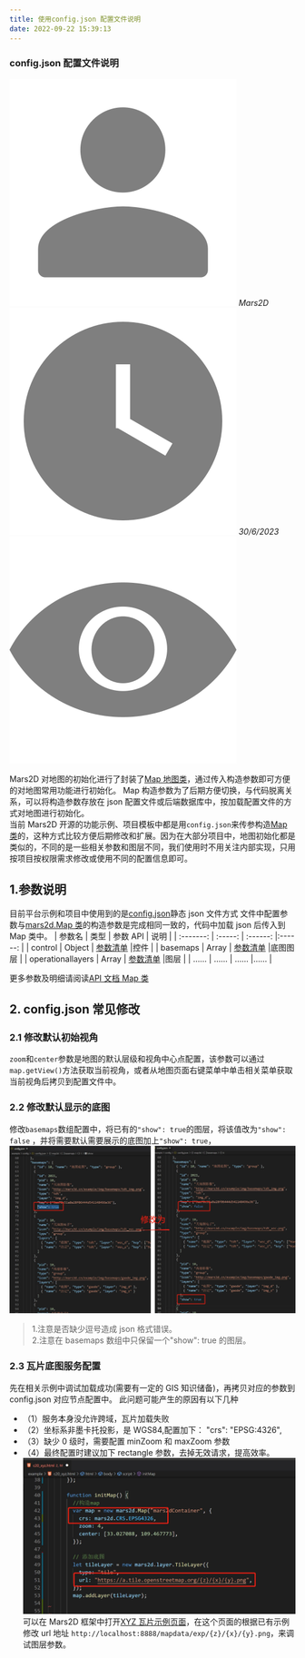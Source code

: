 ```yaml
---
title: 使用config.json 配置文件说明
date: 2022-09-22 15:39:13
---
```


<h3> config.json 配置文件说明 </h3>

<div class='headStyle'>
<img class='images' src="../public/icon/yonghu.svg" alt="来自依赖包的图片">
<i class='text'>Mars2D</i>
<img class='imagess' src="../public/icon/shijian.svg" alt="来自依赖包的图片">
<i class='text'>30/6/2023</i>
<img class='imagess' src="../public/icon/liulan.svg" alt="来自依赖包的图片">
<span class='text' id="busuanzi_container_page_pv">
  <span id="busuanzi_value_page_pv"></span>
</span>
</div>

Mars2D 对地图的初始化进行了封装了[Map 地图类](http://mars2d.cn/api/Map.html)，通过传入构造参数即可方便的对地图常用功能进行初始化。 Map 构造参数为了后期方便切换，与代码脱离关系，可以将构造参数存放在 json 配置文件或后端数据库中，按加载配置文件的方式对地图进行初始化。<br />
当前 Mars2D 开源的功能示例、项目模板中都是用`config.json`来传参构造[Map 类](http://mars2d.cn/api/Map.html)的，这种方式比较方便后期修改和扩展。因为在大部分项目中，地图初始化都是类似的，不同的是一些相关参数和图层不同，我们使用时不用关注内部实现，只用按项目按权限需求修改或使用不同的配置信息即可。

## 1.参数说明

目前平台示例和项目中使用到的是[config.json](http://mars2d.cn/config/config.json)静态 json 文件方式 文件中配置参数与[mars2d.Map 类](http://mars2d.cn/config/config.json)的构造参数是完成相同一致的，代码中加载 json 后传入到 Map 类中。
| 参数名 | 类型 | 参数 API | 说明 |
| :-------: | :-----: | :------: |:------: |
| control | Object | [参数清单](http://mars2d.cn/api/Map.html#.controlOptions) |控件 |
| basemaps | Array | [参数清单](http://mars2d.cn/api/Map.html#.basemapOptions) |底图图层 |
| operationallayers | Array | [参数清单](http://mars2d.cn/api/Map.html#.layerOptions) |图层 |
| …… | …… | …… |…… |

更多参数及明细请阅读[API 文档 Map 类](http://mars2d.cn/api/Map.html#.mapOptions)

## 2. config.json 常见修改

### 2.1 修改默认初始视角

`zoom`和`center`参数是地图的默认层级和视角中心点配置，该参数可以通过`map.getView()`方法获取当前视角，或者从地图页面右键菜单中单击相关菜单获取当前视角后拷贝到配置文件中。

### 2.2 修改默认显示的底图

修改`basemaps`数组配置中，将已有的`"show": true`的图层，将该值改为`"show": false` ，并将需要默认需要展示的底图加上`"show": true`，
![配置图][1]

> 1.注意是否缺少逗号造成 json 格式错误。<br /> 2.注意在 basemaps 数组中只保留一个"show": true 的图层。

### 2.3 瓦片底图服务配置

先在相关示例中调试加载成功(需要有一定的 GIS 知识储备)，再拷贝对应的参数到 config.json 对应节点配置中。 此问题可能产生的原因有以下几种

- （1）服务本身没允许跨域，瓦片加载失败
- （2）坐标系非墨卡托投影，是 WGS84,配置加下： "crs": "EPSG:4326",
- （3）缺少 0 级时，需要配置 minZoom 和 maxZoom 参数
- （4）最终配置时建议加下 rectangle 参数，去掉无效请求，提高效率。
  ![配置图][2]
  可以在 Mars2D 框架中打开[XYZ 瓦片示例页面](http://mars2d.cn/editor.html?id=layer-tile/type/xyz)，在这个页面的根据已有示例修改 url 地址
  `http://localhost:8888/mapdata/exp/{z}/{x}/{y}.png`，来调试图层参数。

[1]: ../public/image/start-configJson-basepmap.jpg
[2]: ../public/image/start-configJson-tile.jpg
